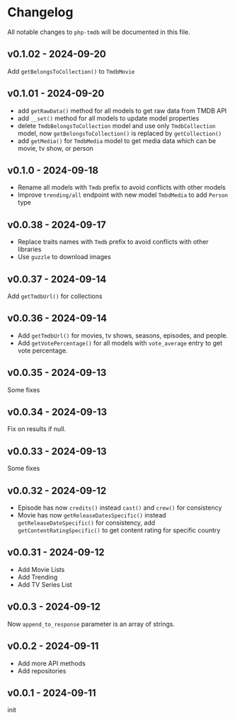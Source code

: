 # Changelog

All notable changes to `php-tmdb` will be documented in this file.

## v0.1.02 - 2024-09-20

Add `getBelongsToCollection()` to `TmdbMovie`

## v0.1.01 - 2024-09-20

- add `getRawData()` method for all models to get raw data from TMDB API
- add `__set()` method for all models to update model properties
- delete `TmdbBelongsToCollection` model and use only `TmdbCollection` model, now `getBelongsToCollection()` is replaced by `getCollection()`
- add `getMedia()` for `TmdbMedia` model to get media data which can be movie, tv show, or person

## v0.1.0 - 2024-09-18

- Rename all models with `Tmdb` prefix to avoid conflicts with other models
- Improve `trending/all` endpoint with new model `TmbdMedia` to add `Person` type

## v0.0.38 - 2024-09-17

- Replace traits names with `Tmdb` prefix to avoid conflicts with other libraries
- Use `guzzle` to download images

## v0.0.37 - 2024-09-14

Add `getTmdbUrl()` for collections

## v0.0.36 - 2024-09-14

- Add `getTmdbUrl()` for movies, tv shows, seasons, episodes, and people.
- Add `getVotePercentage()` for all models with `vote_average` entry to get vote percentage.

## v0.0.35 - 2024-09-13

Some fixes

## v0.0.34 - 2024-09-13

Fix on results if null.

## v0.0.33 - 2024-09-13

Some fixes

## v0.0.32 - 2024-09-12

- Episode has now `credits()` instead `cast()` and `crew()` for consistency
- Movie has now `getReleaseDatesSpecific()` instead `getReleaseDateSpecific()` for consistency, add `getContentRatingSpecific()` to get content rating for specific country

## v0.0.31 - 2024-09-12

- Add Movie Lists
- Add Trending
- Add TV Series List

## v0.0.3 - 2024-09-12

Now `append_to_response` parameter is an array of strings.

## v0.0.2 - 2024-09-11

- Add more API methods
- Add repositories

## v0.0.1 - 2024-09-11

init
